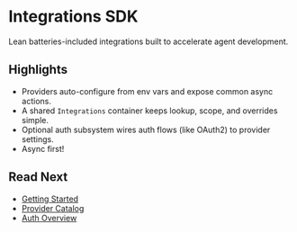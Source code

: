 # Integrations SDK

Lean batteries-included integrations built to accelerate agent development.

## Highlights
- Providers auto-configure from env vars and expose common async actions.
- A shared `Integrations` container keeps lookup, scope, and overrides simple.
- Optional auth subsystem wires auth flows (like OAuth2) to provider settings.
- Async first!

## Read Next
- [Getting Started](getting-started.md)
- [Provider Catalog](provider-catalog.md)
- [Auth Overview](auth/index.md)
